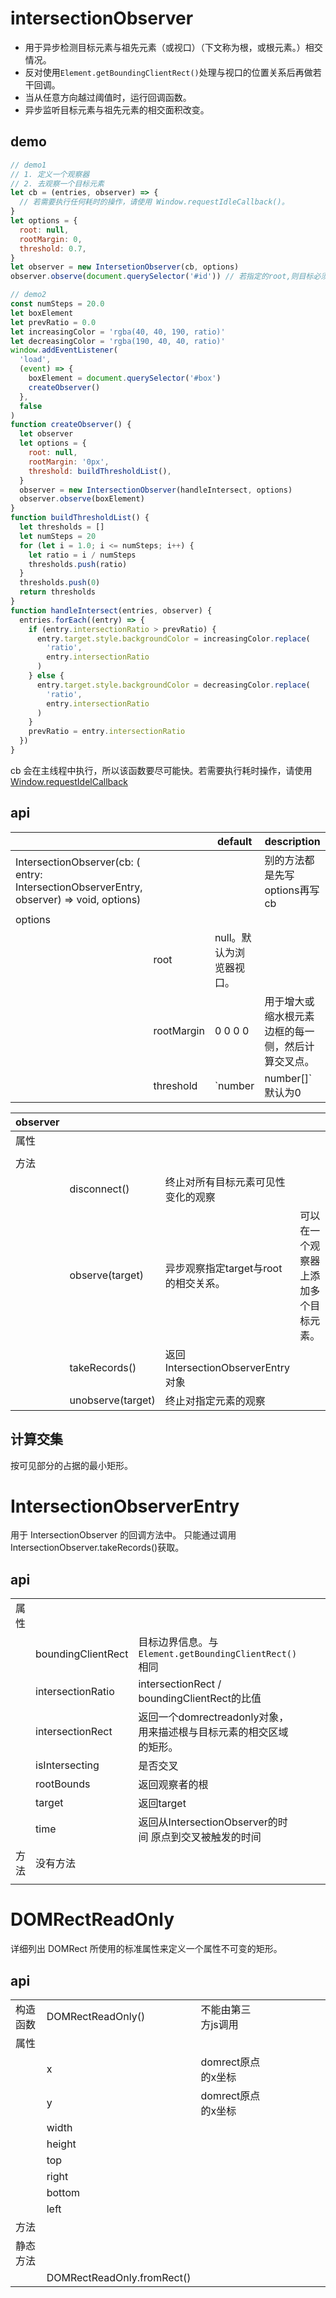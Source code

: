 # intersectionObserver

- 用于异步检测目标元素与祖先元素（或视口）（下文称为根，或根元素。）相交情况。
- 反对使用`Element.getBoundingClientRect()`处理与视口的位置关系后再做若干回调。
- 当从任意方向越过阈值时，运行回调函数。
- 异步监听目标元素与祖先元素的相交面积改变。

## demo

```js
// demo1
// 1. 定义一个观察器
// 2. 去观察一个目标元素
let cb = (entries, observer) => {
  // 若需要执行任何耗时的操作，请使用 Window.requestIdleCallback()。
}
let options = {
  root: null,
  rootMargin: 0,
  threshold: 0.7,
}
let observer = new IntersetionObserver(cb, options)
observer.observe(document.querySelector('#id')) // 若指定的root,则目标必须是根元素的后代。

// demo2
const numSteps = 20.0
let boxElement
let prevRatio = 0.0
let increasingColor = 'rgba(40, 40, 190, ratio)'
let decreasingColor = 'rgba(190, 40, 40, ratio)'
window.addEventListener(
  'load',
  (event) => {
    boxElement = document.querySelector('#box')
    createObserver()
  },
  false
)
function createObserver() {
  let observer
  let options = {
    root: null,
    rootMargin: '0px',
    threshold: buildThresholdList(),
  }
  observer = new IntersectionObserver(handleIntersect, options)
  observer.observe(boxElement)
}
function buildThresholdList() {
  let thresholds = []
  let numSteps = 20
  for (let i = 1.0; i <= numSteps; i++) {
    let ratio = i / numSteps
    thresholds.push(ratio)
  }
  thresholds.push(0)
  return thresholds
}
function handleIntersect(entries, observer) {
  entries.forEach((entry) => {
    if (entry.intersectionRatio > prevRatio) {
      entry.target.style.backgroundColor = increasingColor.replace(
        'ratio',
        entry.intersectionRatio
      )
    } else {
      entry.target.style.backgroundColor = decreasingColor.replace(
        'ratio',
        entry.intersectionRatio
      )
    }
    prevRatio = entry.intersectionRatio
  })
}
```

cb 会在主线程中执行，所以该函数要尽可能快。若需要执行耗时操作，请使用[Window.requestIdelCallback](/language/javascript/requestIdleCallback.html)

## api

<!-- prettier-ignore-start -->
|||default|description|
|-|-|-|-|
|IntersectionObserver(cb: ( entry: IntersectionObserverEntry, observer) =>  void, options)|||别的方法都是先写options再写cb|
|options||||
||root|null。默认为浏览器视口。||
||rootMargin|0 0 0 0|用于增大或缩水根元素边框的每一侧，然后计算交叉点。|
||threshold|`number | number[]`默认为0|当达到指定百分比时触发回调|
<!-- prettier-ignore-end -->

<!-- prettier-ignore-start -->
|observer||||
|-|-|-|-|
|属性||||
|||||
|方法||||
||disconnect()|终止对所有目标元素可见性变化的观察||
||observe(target)|异步观察指定target与root的相交关系。|可以在一个观察器上添加多个目标元素。|
||takeRecords()|返回IntersectionObserverEntry对象||
||unobserve(target)|终止对指定元素的观察||
<!-- prettier-ignore-end -->

## 计算交集

按可见部分的占据的最小矩形。

# IntersectionObserverEntry

用于 IntersectionObserver 的回调方法中。
只能通过调用 IntersectionObserver.takeRecords()获取。

## api

<!-- prettier-ignore-start -->
||||||||||
|-|-|-|-|-|-|-|-|-|
|属性|||||||||
||boundingClientRect|目标边界信息。与`Element.getBoundingClientRect()`相同|||||||
||intersectionRatio|intersectionRect / boundingClientRect的比值|||||||
||intersectionRect|返回一个domrectreadonly对象，用来描述根与目标元素的相交区域的矩形。|||||||
||isIntersecting|是否交叉|||||||
||rootBounds|返回观察者的根|||||||
||target|返回target|||||||
||time|返回从IntersectionObserver的时间 原点到交叉被触发的时间|||||||
|方法|没有方法||||||||
||||||||||
<!-- prettier-ignore-end -->

# DOMRectReadOnly

详细列出 DOMRect 所使用的标准属性来定义一个属性不可变的矩形。

## api

<!-- prettier-ignore-start -->
||||||||||
|-|-|-|-|-|-|-|-|-|
|构造函数|DOMRectReadOnly()|不能由第三方js调用|||||||
|属性|||||||||
||x|domrect原点的x坐标|||||||
||y|domrect原点的x坐标|||||||
||width||||||||
||height||||||||
||top||||||||
||right||||||||
||bottom||||||||
||left||||||||
|方法|||||||||
|静态方法|||||||||
||DOMRectReadOnly.fromRect()||||||||
<!-- prettier-ignore-end -->
